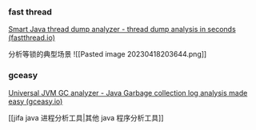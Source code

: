 
### fast thread

[Smart Java thread dump analyzer - thread dump analysis in seconds (fastthread.io)](https://fastthread.io/)

分析等锁的典型场景
![[Pasted image 20230418203644.png]]


###   gceasy
[Universal JVM GC analyzer - Java Garbage collection log analysis made easy (gceasy.io)](https://gceasy.io/)






[[jifa java 进程分析工具|其他 java 程序分析工具]]